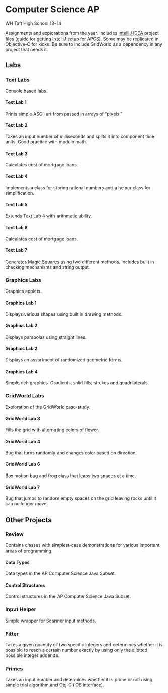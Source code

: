 Computer Science AP
==

WH Taft High School 13-14

Assignments and explorations from the year. Includes [IntelliJ IDEA](http://www.jetbrains.com/idea/) project files ([guide for getting IntelliJ setup for APCS](http://blog.nickswalker.com/post/60590956718/using-intellij-for-ap-computer-science)). Some may be replicated in Objective-C for kicks. Be sure to include GridWorld as a dependency in any project that needs it.

## Labs

### Text Labs

Console based labs.

#### Text Lab 1

Prints simple ASCII art from passed in arrays of "pixels."

#### Text Lab 2

Takes an input number of milliseconds and splits it into component time units. Good practice with modulo math.

#### Text Lab 3

Calculates cost of mortgage loans.

#### Text Lab 4

Implements a class for storing rational numbers and a helper class for simplification.

#### Text Lab 5

Extends Text Lab 4 with arithmetic ability.

#### Text Lab 6

Calculates cost of mortgage loans.

#### Text Lab 7

Generates Magic Squares using two different methods. Includes built in checking mechanisms and string output.

### Graphics Labs

Graphics applets.

#### Graphics Lab 1

Displays various shapes using built in drawing methods.

#### Graphics Lab 2

Displays parabolas using straight lines.

#### Graphics Lab 2

Displays an assortment of randomized geometric forms.

#### Graphics Lab 4

Simple rich graphics. Gradients, solid fills, strokes and quadrilaterals.

### GridWorld Labs

Exploration of the GridWorld case-study.

#### GridWorld Lab 3

Fills the grid with alternating colors of flower.

#### GridWorld Lab 4

Bug that turns randomly and changes color based on direction.

#### GridWorld Lab 6

Box motion bug and frog class that leaps two spaces at a time.

#### GridWorld Lab 7

Bug that jumps to random empty spaces on the grid leaving rocks until it can no longer move.
## Other Projects



### Review

Contains classes with simplest-case demonstrations for various important areas of programming.

#### Data Types

Data types in the AP Computer Science Java Subset.

#### Control Structures

Control structures in the AP Computer Science Java Subset.

### Input Helper

Simple wrapper for Scanner input methods.

### Fitter

Takes a given quantity of two specific integers and determines whether it is possible to reach a certain number exactly by using only the allotted possible integer addends.

### Primes

Takes an input number and determines whether it is prime or not using simple trial algorithm.and Obj-C (iOS interface).

 
